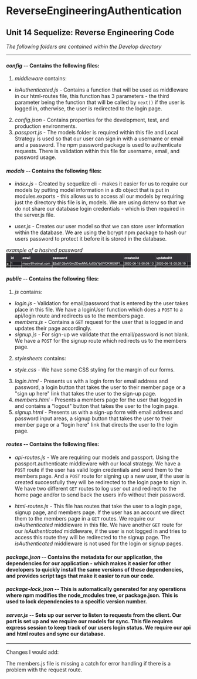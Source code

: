 # ReverseEngineeringAuthentication
## Unit 14 Sequelize: Reverse Engineering Code
_The following folders are contained within the Develop directory_
***
#### ***config*** -- Contains the following files:
1. *middleware* contains:
- *isAuthenticated.js* - Contains a function that will be used as middleware in our html-routes file, this function has 3 parameters - the third parameter being the function that will be called by `next()` if the user is logged in, otherwise, the user is redirected to the login page.
2. *config.json* - Contains properties for the development, test, and production environments.
3. *passport.js* - The models folder is required within this file and Local Strategy is used so that our user can sign in with a username or email and a password. The npm password package is used to authenticate requests. There is validation within this file for username, email, and password usage.

#### ***models*** -- Contains the following files:
- *index.js* - Created by sequelize cli - makes it easier for us to require our models by putting model information in a db object that is put in modules.exports - this allows us to access all our models by requiring just the directory this file is in, models. We are using dotenv so that we do not share our database login credentials - which is then required in the server.js file. 

- *user.js* - Creates our user model so that we can store user information within the database. We are using the bcrypt npm package to hash our users password to protect it before it is stored in the database.

*example of a hashed password*
![hashedpassword](hshdPsswrdEx.png)

#### ***public*** -- Contains the following files:
1.  *js* contains:
- *login.js* - Validation for email/password that is entered by the user takes place in this file. We have a loginUser function which does a `POST` to a api/login route and redirects us to the members page.
- *members.js* - Contains a `GET` request for the user that is logged in and updates their page accordingly.
- *signup.js* - For sign-up we validate that the email/password is not blank. We have a `POST` for the signup route which redirects us to the members page.

2. *stylesheets* contains:
- *style.css* - We have some CSS styling for the margin of our forms.
3. *login.html* - Presents us with a login form for email address and password, a login button that takes the user to their member page or a "sign up here" link that takes the user to the sign-up page.
4. *members.html* - Presents a members page for the user that logged in and contains a "logout" button that takes the user to the login page.
5. *signup.html* - Presents us with a sign-up form with email address and password input areas, a signup button that takes the user to their member page or a "login here" link that directs the user to the login page.

#### ***routes*** -- Contains the following files:
- *api-routes.js* - We are requiring our models and passport. Using the passport.authenticate middleware with our local strategy. We have a `POST` route if the user has valid login credentials and send them to the members page. And a `POST` route for signing up a new user, if the user is created successfully they will be redirected to the login page to sign in. We have two different `GET` routes to log user out and redirect to the home page and/or to send back the users info without their password.

- *html-routes.js* - This file has routes that take the user to a login page, signup page, and members page. If the user has an account we direct them to the members page in a `GET` routes. We require our *isAuthenticated* middleware in this file. We have another `GET` route for our *isAuthenticated* middleware, if the user is not logged in and tries to access this route they will be redirected to the signup page. The *isAuthenticated* middleware is not used for the login or signup pages.


#### ***package.json*** -- Contains the metadata for our application, the dependencies for our application - which makes it easier for other developers to quickly install the same versions of these dependencies, and provides script tags that make it easier to run our code.

#### ***package-lock.json*** -- This is automatically generated for any operations where npm modifies the node_modules tree, or package.json. This is used to lock dependencies to a specific version number.

#### ***server.js*** -- Sets up our server to listen to requests from the client. Our port is set up and we require our models for sync. This file requires express session to keep track of our users login status. We require our api and html routes and sync our database.

---
 Changes I would add:

The members.js file is missing a catch for error handling if there is a problem with the request route.

